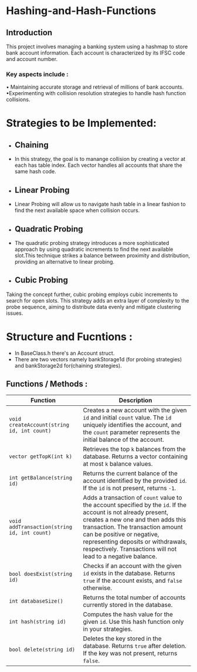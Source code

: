# Hashing-and-Hash-Functions

## Introduction 
This project involves managing a banking system using a hashmap to store bank account information. Each account is characterized by its IFSC code and account number. <br>
### Key aspects include :
&bull; Maintaining accurate storage and retrieval of millions of bank accounts. <br>
&bull;Experimenting with collision resolution strategies to handle hash function collisions. <br>

# Strategies to be Implemented: 
- ## Chaining <br>
- In this strategy, the goal is to manange collision by creating a vector at each has table index. Each vector handles all accounts that share the same hash code.<br>
- ## Linear Probing <br>
- Linear Probing will allow us to navigate hash table in a linear fashion to find the next available space when collision occurs.<br>
- ## Quadratic Probing <br>
- The quadratic probing strategy introduces a more sophisticated approach by using quadratic increments to
find the next available slot.This technique strikes a balance between proximity and distribution, providing
an alternative to linear probing.<br>
- ## Cubic Probing <br>
Taking the concept further, cubic probing employs cubic increments to search for open slots. This strategy
adds an extra layer of complexity to the probe sequence, aiming to distribute data evenly and mitigate
clustering issues. <br>
# Structure and Fucntions :

- In BaseClass.h there's an Account struct. <br>
- There are two vectors namely bankStorage1d (for probing strategies) and bankStorage2d for(chaining strategies). 

## Functions / Methods :

| Function                         | Description                                                                                                                                                                                                                                                                      |
|----------------------------------|----------------------------------------------------------------------------------------------------------------------------------------------------------------------------------------------------------------------------------------------------------------------------------|
| `void createAccount(string id, int count)` | Creates a new account with the given `id` and initial `count` value. The `id` uniquely identifies the account, and the `count` parameter represents the initial balance of the account.                                                                                          |
| `vector getTopK(int k)`          | Retrieves the top `k` balances from the database. Returns a vector containing at most `k` balance values.                                                                                                                                                                       |
| `int getBalance(string id)`      | Returns the current balance of the account identified by the provided `id`. If the `id` is not present, returns `-1`.                                                                                                                                                          |
| `void addTransaction(string id, int count)` | Adds a transaction of `count` value to the account specified by the `id`. If the account is not already present, creates a new one and then adds this transaction. The transaction amount can be positive or negative, representing deposits or withdrawals, respectively. Transactions will not lead to a negative balance. |
| `bool doesExist(string id)`      | Checks if an account with the given `id` exists in the database. Returns `true` if the account exists, and `false` otherwise.                                                                                                                                                  |
| `int databaseSize()`             | Returns the total number of accounts currently stored in the database.                                                                                                                                                                                                          |
| `int hash(string id)`            | Computes the hash value for the given `id`. Use this hash function only in your strategies.                                                                                                                                                                                      |
| `bool delete(string id)`         | Deletes the key stored in the database. Returns `true` after deletion. If the key was not present, returns `false`.                                                                                                                                                             |







